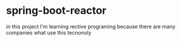 # spring-boot-reactor
in this project I'm learning rective programing because  there are many companies what  use this tecnonoly 
